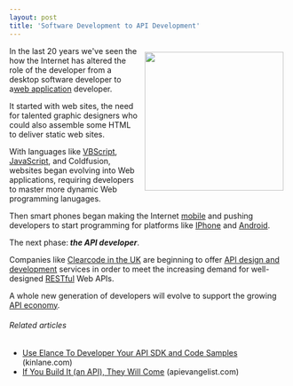 ```yaml
---
layout: post
title: 'Software Development to API Development'
---
```

<img style="padding: 10px;" src="http://kinlane-productions.s3.amazonaws.com/ClearCode-API-Design.png" alt="" width="250" align="right" />In the last 20 years we've seen the how the Internet has altered the role of the developer from a desktop software developer to a<a href="http://www.kinlane.com/category/application/">web application</a> developer.<p></p>
It started with web sites, the need for talented graphic designers who could also assemble some HTML to deliver static web sites.<p></p>
With languages like <a class="zem_slink" title="VBScript" rel="wikipedia" href="http://en.wikipedia.org/wiki/VBScript">VBScript</a>, <a href="http://www.kinlane.com/category/javascript/">JavaScript</a>, and Coldfusion, websites began evolving into Web applications, requiring developers to master more dynamic Web programming lanugages.<p></p>
Then smart phones began making the Internet <a href="http://www.kinlane.com/category/mobile/">mobile</a> and pushing developers to start programming for platforms like <a href="http://www.kinlane.com/category/mobile/iphone/">IPhone</a> and <a href="http://www.kinlane.com/category/mobile/android/">Android</a>.<p></p>
The next phase:<strong><em> the API developer</em></strong>.<p></p>
Companies like <a title="Clearcode API Design" href="http://clearcode.cc/offer/api/">Clearcode in the UK</a> are beginning to offer <a title="API Design and Development" href="http://clearcode.cc/offer/api/">API design and development</a> services in order to meet the increasing demand for well-designed <a class="zem_slink" title="Representational State Transfer" rel="wikipedia" href="http://en.wikipedia.org/wiki/Representational_State_Transfer">RESTful</a> Web APIs.<p></p>
A whole new generation of developers will evolve to support the growing <a title="API Economy" href="http://blog.apievangelist.com/2011/01/19/the-new-api-economy/">API economy</a>.
<h6 class="zemanta-related-title" style="font-size: 1em;">Related articles</h6>
<ul class="zemanta-article-ul">
	<li class="zemanta-article-ul-li"><a href="http://www.kinlane.com/2011/02/use-elance-your-api-sdk-and-code-samples/">Use Elance To Developer Your API SDK and Code Samples</a> (kinlane.com)</li>
	<li class="zemanta-article-ul-li"><a href="http://blog.apievangelist.com/2011/02/28/if-you-build-it-they-will-come/">If You Build It (an API), They Will Come</a> (apievangelist.com)</li>
</ul>
